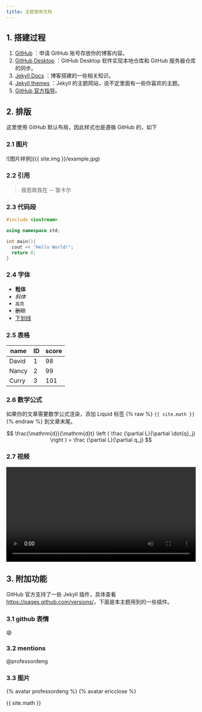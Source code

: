 ```yaml
---
title: 主题使用文档
---
```


## 1. 搭建过程

1. [GitHub](https://github.com) ：申请 GitHub 账号存放你的博客内容。 
2. [GitHub Desktop](https://desktop.github.com/) ：GitHub Desktop 软件实现本地仓库和 GitHub 服务器仓库的同步。
3. [Jekyll Docs](https://jekyllrb.com/) ：博客搭建的一些相关知识。
4. [Jekyll themes](https://jekyllthemes.org/) ：Jekyll 的主题网站，说不定里面有一些你喜欢的主题。
5. [GitHub 官方指导](https://help.github.com/cn/github/working-with-github-pages)。

## 2. 排版

这里使用 GitHub 默认布局，因此样式也是遵循 GitHub 的，如下

### 2.1 图片

![图片样例]({{ site.img }}/example.jpg)

### 2.2 引用

> 我思故我在 -- 笛卡尔

### 2.3 代码段

``` c++
#include <iostream>

using namespace std;

int main(){
  cout << "Hello World!";
  return 0;
}
```

### 2.4 字体

- **粗体**
- *斜体*
- `高亮`
- ~~删除~~
- <u>下划线</u>

### 2.5 表格

| name  | ID   | score |
| ----- | ---- | ----- |
| David | 1    | 98    |
| Nancy | 2    | 99    |
| Curry | 3    | 101   |

### 2.6 数学公式

如果你的文章需要数学公式渲染，添加 Liquid 标签 {% raw %} `{{ site.math }}` {% endraw %} 到文章末尾。

$$
\frac{\mathrm{d}}{\mathrm{d}t} \left ( \frac {\partial L}{\partial \dot{q}_j} \right ) = \frac {\partial L}{\partial q_j}
$$

### 2.7 视频

<video src="https://cdn-video.xinpianchang.com/5b7fc02a84108.mp4" width = "100%" controls preload></video>

## 3. 附加功能

GitHub 官方支持了一些 Jekyll 插件，具体查看 <https://pages.github.com/versions/>，下面是本主题用到的一些插件。

### 3.1 github 表情

:smile:

### 3.2 mentions

@professordeng

### 3.3 图片

{% avatar professordeng %}
{% avatar ericclose %}

{{ site.math }}